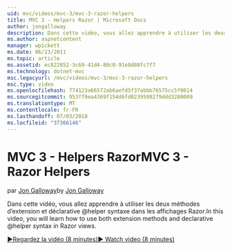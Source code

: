 ```yaml
---
uid: mvc/videos/mvc-3/mvc-3-razor-helpers
title: MVC 3 - Helpers Razor | Microsoft Docs
author: jongalloway
description: Dans cette vidéo, vous allez apprendre à utiliser les deux méthodes d’extension et déclarative @helper syntaxe dans les affichages Razor.
ms.author: aspnetcontent
manager: wpickett
ms.date: 06/23/2011
ms.topic: article
ms.assetid: ec822852-3c69-41d4-80c0-91e8d08fc7f7
ms.technology: dotnet-mvc
msc.legacyurl: /mvc/videos/mvc-3/mvc-3-razor-helpers
msc.type: video
ms.openlocfilehash: 774123a66572ab6aefd5f37abbb76575cc5f0014
ms.sourcegitcommit: 953ff9ea4369f154d6fd0239599279ddd3280009
ms.translationtype: MT
ms.contentlocale: fr-FR
ms.lasthandoff: 07/03/2018
ms.locfileid: "37366146"
---
```

<a name="mvc-3---razor-helpers"></a><span data-ttu-id="3672f-103">MVC 3 - Helpers Razor</span><span class="sxs-lookup"><span data-stu-id="3672f-103">MVC 3 - Razor Helpers</span></span>
====================
<span data-ttu-id="3672f-104">par [Jon Galloway](https://github.com/jongalloway)</span><span class="sxs-lookup"><span data-stu-id="3672f-104">by [Jon Galloway](https://github.com/jongalloway)</span></span>

<span data-ttu-id="3672f-105">Dans cette vidéo, vous allez apprendre à utiliser les deux méthodes d’extension et déclarative @helper syntaxe dans les affichages Razor.</span><span class="sxs-lookup"><span data-stu-id="3672f-105">In this video, you will learn how to use both extension methods and declarative @helper syntax in Razor views.</span></span>

[<span data-ttu-id="3672f-106">&#9654;Regardez la vidéo (8 minutes)</span><span class="sxs-lookup"><span data-stu-id="3672f-106">&#9654; Watch video (8 minutes)</span></span>](https://channel9.msdn.com/Blogs/ASP-NET-Site-Videos/mvc-3-razor-helpers)
